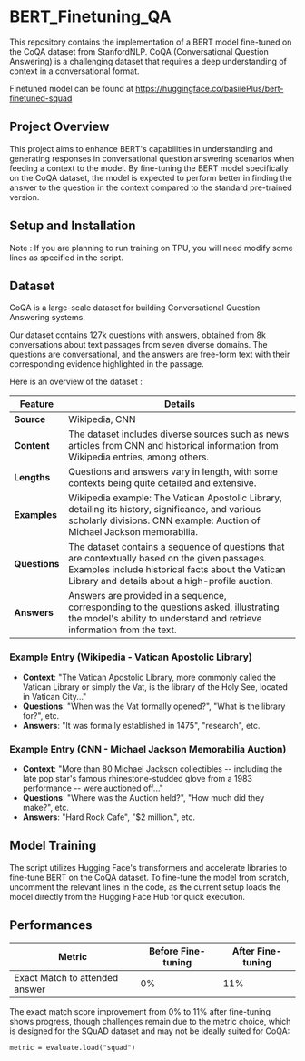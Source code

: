 # BERT_Finetuning_QA

This repository contains the implementation of a BERT model fine-tuned on the CoQA dataset from StanfordNLP. CoQA (Conversational Question Answering) is a challenging dataset that requires a deep understanding of context in a conversational format.

Finetuned model can be found at https://huggingface.co/basilePlus/bert-finetuned-squad

## Project Overview

This project aims to enhance BERT's capabilities in understanding and generating responses in conversational question answering scenarios when feeding a context to the model. By fine-tuning the BERT model specifically on the CoQA dataset, the model is expected to perform better in finding the answer to the question in the context compared to the standard pre-trained version.

## Setup and Installation

Note : If you are planning to run training on TPU, you will need modify some lines as specified in the script.

## Dataset

CoQA is a large-scale dataset for building Conversational Question Answering systems.

Our dataset contains 127k questions with answers, obtained from 8k conversations about text passages from seven diverse domains. The questions are conversational, and the answers are free-form text with their corresponding evidence highlighted in the passage.

Here is an overview of the dataset :

| Feature    | Details |
|------------|---------|
| **Source** | Wikipedia, CNN |
| **Content** | The dataset includes diverse sources such as news articles from CNN and historical information from Wikipedia entries, among others. |
| **Lengths** | Questions and answers vary in length, with some contexts being quite detailed and extensive. |
| **Examples** | Wikipedia example: The Vatican Apostolic Library, detailing its history, significance, and various scholarly divisions. CNN example: Auction of Michael Jackson memorabilia. |
| **Questions** | The dataset contains a sequence of questions that are contextually based on the given passages. Examples include historical facts about the Vatican Library and details about a high-profile auction. |
| **Answers** | Answers are provided in a sequence, corresponding to the questions asked, illustrating the model's ability to understand and retrieve information from the text. |

### Example Entry (Wikipedia - Vatican Apostolic Library)

- **Context**: "The Vatican Apostolic Library, more commonly called the Vatican Library or simply the Vat, is the library of the Holy See, located in Vatican City..."
- **Questions**: "When was the Vat formally opened?", "What is the library for?", etc.
- **Answers**: "It was formally established in 1475", "research", etc.

### Example Entry (CNN - Michael Jackson Memorabilia Auction)

- **Context**: "More than 80 Michael Jackson collectibles -- including the late pop star's famous rhinestone-studded glove from a 1983 performance -- were auctioned off..."
- **Questions**: "Where was the Auction held?", "How much did they make?", etc.
- **Answers**: "Hard Rock Cafe", "$2 million.", etc.

## Model Training
  
The script utilizes Hugging Face's transformers and accelerate libraries to fine-tune BERT on the CoQA dataset. To fine-tune the model from scratch, uncomment the relevant lines in the code, as the current setup loads the model directly from the Hugging Face Hub for quick execution.

## Performances

| Metric       | Before Fine-tuning | After Fine-tuning |
|--------------|--------------------|-------------------|
| Exact Match to attended answer  | 0%                 | 11%               |

The exact match score improvement from 0% to 11% after fine-tuning shows progress, though challenges remain due to the metric choice, which is designed for the SQuAD dataset and may not be ideally suited for CoQA:
```
metric = evaluate.load("squad")
```

